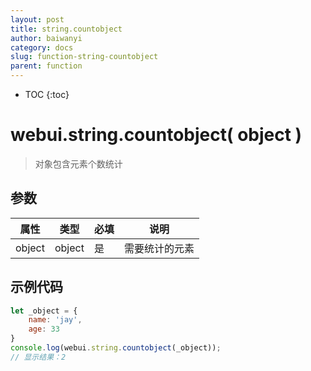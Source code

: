 ```yaml
---
layout: post
title: string.countobject
author: baiwanyi
category: docs
slug: function-string-countobject
parent: function
---
```

* TOC
{:toc}

# webui.string.countobject( object )
> 对象包含元素个数统计

## 参数

| 属性   | 类型   | 必填 | 说明             |
| ------ | ------ | ---- | ---------------- |
| object | object | 是   | 需要统计的元素 |

## 示例代码

```javascript
let _object = {
    name: 'jay',
    age: 33
}
console.log(webui.string.countobject(_object));
// 显示结果：2
```
